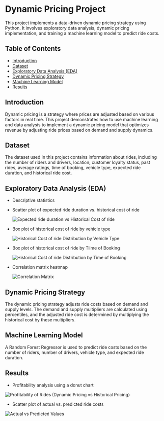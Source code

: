 # Dynamic Pricing Project

This project implements a data-driven dynamic pricing strategy using Python. It involves exploratory data analysis, dynamic pricing implementation, and training a machine learning model to predict ride costs.

## Table of Contents
- [Introduction](#introduction)
- [Dataset](#dataset)
- [Exploratory Data Analysis (EDA)](#exploratory-data-analysis-eda)
- [Dynamic Pricing Strategy](#dynamic-pricing-strategy)
- [Machine Learning Model](#machine-learning-model)
- [Results](#results)

## Introduction
Dynamic pricing is a strategy where prices are adjusted based on various factors in real time. This project demonstrates how to use machine learning and data analysis to implement a dynamic pricing model that optimizes revenue by adjusting ride prices based on demand and supply dynamics.

## Dataset
The dataset used in this project contains information about rides, including the number of riders and drivers, location, customer loyalty status, past rides, average ratings, time of booking, vehicle type, expected ride duration, and historical ride cost.

## Exploratory Data Analysis (EDA)
- Descriptive statistics
- Scatter plot of expected ride duration vs. historical cost of ride

  ![Expected ride duration vs  Historical Cost of ride](https://github.com/SachiniRathnayake/Dynamic-Pricing-Project/assets/144448061/f0fdccc8-f812-420b-be6c-c34896a61e32)

- Box plot of historical cost of ride by vehicle type

  ![Historical Cost of ride Distribution by Vehicle Type](https://github.com/SachiniRathnayake/Dynamic-Pricing-Project/assets/144448061/f861b2f1-917f-4e41-86d8-df79c878d2bd)

- Box plot of historical cost of ride by Tiime of Booking

  ![Historical Cost of ride Distribution by Time of Booking](https://github.com/SachiniRathnayake/Dynamic-Pricing-Project/assets/144448061/f7e8dcaf-936e-4474-bdee-ae174c2f6cd6)

- Correlation matrix heatmap

  ![Correlation Matrix](https://github.com/SachiniRathnayake/Dynamic-Pricing-Project/assets/144448061/57c3f5fd-a396-49d6-96dd-02f4c828c112)


## Dynamic Pricing Strategy
The dynamic pricing strategy adjusts ride costs based on demand and supply levels. The demand and supply multipliers are calculated using percentiles, and the adjusted ride cost is determined by multiplying the historical cost by these multipliers.

## Machine Learning Model
A Random Forest Regressor is used to predict ride costs based on the number of riders, number of drivers, vehicle type, and expected ride duration.

## Results
- Profitability analysis using a donut chart

![Profitability of Rides (Dynamic Pricing vs  Historical Pricing)](https://github.com/SachiniRathnayake/Dynamic-Pricing-Project/assets/144448061/c669a1ba-f222-48ef-9206-fb5f647a2a28)

- Scatter plot of actual vs. predicted ride costs

![Actual vs Predicted Values](https://github.com/SachiniRathnayake/Dynamic-Pricing-Project/assets/144448061/2b412145-0f78-4368-ae83-32d74f5f0400)
